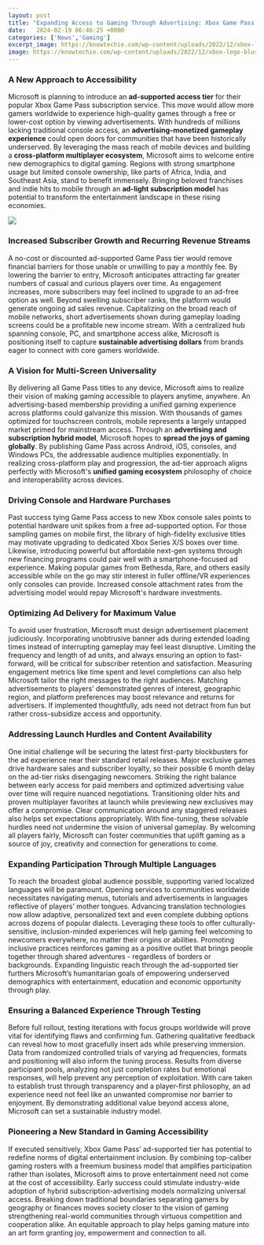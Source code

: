 ```yaml
---
layout: post
title: "Expanding Access to Gaming Through Advertising: Xbox Game Pass Ad-Supported Tier"
date:   2024-02-19 06:46:25 +0000
categories: ['News','Gaming']
excerpt_image: https://knowtechie.com/wp-content/uploads/2022/12/xbox-logo-blurred-background-1000x600.jpg
image: https://knowtechie.com/wp-content/uploads/2022/12/xbox-logo-blurred-background-1000x600.jpg
---
```


### A New Approach to Accessibility 
Microsoft is planning to introduce an **ad-supported access tier** for their popular Xbox Game Pass subscription service. This move would allow more gamers worldwide to experience high-quality games through a free or lower-cost option by viewing advertisements. With hundreds of millions lacking traditional console access, an **advertising-monetized gameplay experience** could open doors for communities that have been historically underserved. 
By leveraging the mass reach of mobile devices and building a **cross-platform multiplayer ecosystem**, Microsoft aims to welcome entire new demographics to digital gaming. Regions with strong smartphone usage but limited console ownership, like parts of Africa, India, and Southeast Asia, stand to benefit immensely. Bringing beloved franchises and indie hits to mobile through an **ad-light subscription model** has potential to transform the entertainment landscape in these rising economies.

![](https://appuals.com/wp-content/uploads/2022/08/Activision-Blizzard-Microsoft-Deal-1.jpg)
### Increased Subscriber Growth and Recurring Revenue Streams
A no-cost or discounted ad-supported Game Pass tier would remove financial barriers for those unable or unwilling to pay a monthly fee. By lowering the barrier to entry, Microsoft anticipates attracting far greater numbers of casual and curious players over time. As engagement increases, more subscribers may feel inclined to upgrade to an ad-free option as well. 
Beyond swelling subscriber ranks, the platform would generate ongoing ad sales revenue. Capitalizing on the broad reach of mobile networks, short advertisements shown during gameplay loading screens could be a profitable new income stream. With a centralized hub spanning console, PC, and smartphone access alike, Microsoft is positioning itself to capture **sustainable advertising dollars** from brands eager to connect with core gamers worldwide.
### A Vision for Multi-Screen Universality
By delivering all Game Pass titles to any device, Microsoft aims to realize their vision of making gaming accessible to players anytime, anywhere. An advertising-based membership providing a unified gaming experience across platforms could galvanize this mission. With thousands of games optimized for touchscreen controls, mobile represents a largely untapped market primed for mainstream access.
Through an **advertising and subscription hybrid model**, Microsoft hopes to **spread the joys of gaming globally**. By publishing Game Pass across Android, iOS, consoles, and Windows PCs, the addressable audience multiplies exponentially. In realizing cross-platform play and progression, the ad-tier approach aligns perfectly with Microsoft's **unified gaming ecosystem** philosophy of choice and interoperability across devices.
### Driving Console and Hardware Purchases 
Past success tying Game Pass access to new Xbox console sales points to potential hardware unit spikes from a free ad-supported option. For those sampling games on mobile first, the library of high-fidelity exclusive titles may motivate upgrading to dedicated Xbox Series X/S boxes over time. 
Likewise, introducing powerful but affordable next-gen systems through new financing programs could pair well with a smartphone-focused ad experience. Making popular games from Bethesda, Rare, and others easily accessible while on the go may stir interest in fuller offline/VR experiences only consoles can provide. Increased console attachment rates from the advertising model would repay Microsoft's hardware investments.
### Optimizing Ad Delivery for Maximum Value  
To avoid user frustration, Microsoft must design advertisement placement judiciously. Incorporating unobtrusive banner ads during extended loading times instead of interrupting gameplay may feel least disruptive. Limiting the frequency and length of ad units, and always ensuring an option to fast-forward, will be critical for subscriber retention and satisfaction. 
Measuring engagement metrics like time spent and level completions can also help Microsoft tailor the right messages to the right audiences. Matching advertisements to players’ demonstrated genres of interest, geographic region, and platform preferences may boost relevance and returns for advertisers. If implemented thoughtfully, ads need not detract from fun but rather cross-subsidize access and opportunity.
### Addressing Launch Hurdles and Content Availability 
One initial challenge will be securing the latest first-party blockbusters for the ad experience near their standard retail releases. Major exclusive games drive hardware sales and subscriber loyalty, so their possible 6 month delay on the ad-tier risks disengaging newcomers. 
Striking the right balance between early access for paid members and optimized advertising value over time will require nuanced negotiations. Transitioning older hits and proven multiplayer favorites at launch while previewing new exclusives may offer a compromise. Clear communication around any staggered releases also helps set expectations appropriately. 
With fine-tuning, these solvable hurdles need not undermine the vision of universal gameplay. By welcoming all players fairly, Microsoft can foster communities that uplift gaming as a source of joy, creativity and connection for generations to come.
### Expanding Participation Through Multiple Languages   
To reach the broadest global audience possible, supporting varied localized languages will be paramount. Opening services to communities worldwide necessitates navigating menus, tutorials and advertisements in languages reflective of players’ mother tongues. 
Advancing translation technologies now allow adaptive, personalized text and even complete dubbing options across dozens of popular dialects. Leveraging these tools to offer culturally-sensitive, inclusion-minded experiences will help gaming feel welcoming to newcomers everywhere, no matter their origins or abilities. 
Promoting inclusive practices reinforces gaming as a positive outlet that brings people together through shared adventures - regardless of borders or backgrounds. Expanding linguistic reach through the ad-supported tier furthers Microsoft’s humanitarian goals of empowering underserved demographics with entertainment, education and economic opportunity through play.
### Ensuring a Balanced Experience Through Testing
Before full rollout, testing iterations with focus groups worldwide will prove vital for identifying flaws and confirming fun. Gathering qualitative feedback can reveal how to most gracefully insert ads while preserving immersion. Data from randomized controlled trials of varying ad frequencies, formats and positioning will also inform the tuning process. 
Results from diverse participant pools, analyzing not just completion rates but emotional responses, will help prevent any perception of exploitation. With care taken to establish trust through transparency and a player-first philosophy, an ad experience need not feel like an unwanted compromise nor barrier to enjoyment. By demonstrating additional value beyond access alone, Microsoft can set a sustainable industry model.
### Pioneering a New Standard in Gaming Accessibility
If executed sensitively, Xbox Game Pass’ ad-supported tier has potential to redefine norms of digital entertainment inclusion. By combining top-caliber gaming rosters with a freemium business model that amplifies participation rather than isolates, Microsoft aims to prove entertainment need not come at the cost of accessibility. 
Early success could stimulate industry-wide adoption of hybrid subscription-advertising models normalizing universal access. Breaking down traditional boundaries separating gamers by geography or finances moves society closer to the vision of gaming strengthening real-world communities through virtuous competition and cooperation alike. An equitable approach to play helps gaming mature into an art form granting joy, empowerment and connection to all.